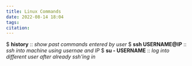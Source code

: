 ```yaml
---
title: Linux Commands 
date: 2022-08-14 18:04
tags: 
citation: 
---
```



$ **history** :: _show past commands entered by user_
$ **ssh USERNAME@IP** :: _ssh into machine using usernae and IP_
$ **su - USERNAME** :: _log into different user after already ssh'ing in_
